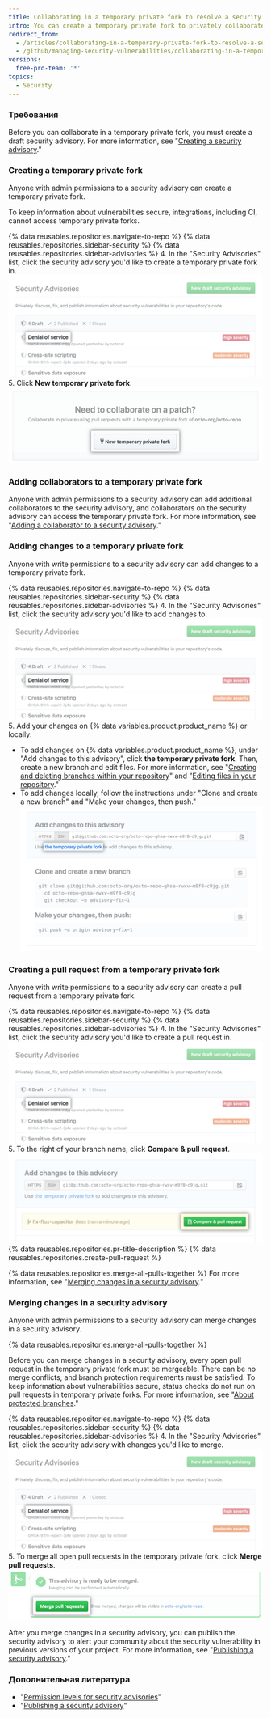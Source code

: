 ```yaml
---
title: Collaborating in a temporary private fork to resolve a security vulnerability
intro: You can create a temporary private fork to privately collaborate on fixing a security vulnerability in your repository.
redirect_from:
  - /articles/collaborating-in-a-temporary-private-fork-to-resolve-a-security-vulnerability
  - /github/managing-security-vulnerabilities/collaborating-in-a-temporary-private-fork-to-resolve-a-security-vulnerability
versions:
  free-pro-team: '*'
topics:
  - Security
---
```


### Требования

Before you can collaborate in a temporary private fork, you must create a draft security advisory. For more information, see "[Creating a security advisory](/github/managing-security-vulnerabilities/creating-a-security-advisory)."

### Creating a temporary private fork

Anyone with admin permissions to a security advisory can create a temporary private fork.

To keep information about vulnerabilities secure, integrations, including CI, cannot access temporary private forks.

{% data reusables.repositories.navigate-to-repo %}
{% data reusables.repositories.sidebar-security %}
{% data reusables.repositories.sidebar-advisories %}
4. In the "Security Advisories" list, click the security advisory you'd like to create a temporary private fork in. ![Security advisory in list](/assets/images/help/security/security-advisory-in-list.png)
5. Click **New temporary private fork**. ![New temporary private fork button](/assets/images/help/security/new-temporary-private-fork-button.png)

### Adding collaborators to a temporary private fork

Anyone with admin permissions to a security advisory can add additional collaborators to the security advisory, and collaborators on the security advisory can access the temporary private fork. For more information, see "[Adding a collaborator to a security advisory](/github/managing-security-vulnerabilities/adding-a-collaborator-to-a-security-advisory)."

### Adding changes to a temporary private fork

Anyone with write permissions to a security advisory can add changes to a temporary private fork.

{% data reusables.repositories.navigate-to-repo %}
{% data reusables.repositories.sidebar-security %}
{% data reusables.repositories.sidebar-advisories %}
4. In the "Security Advisories" list, click the security advisory you'd like to add changes to. ![Security advisory in list](/assets/images/help/security/security-advisory-in-list.png)
5. Add your changes on {% data variables.product.product_name %} or locally:
   - To add changes on {% data variables.product.product_name %}, under "Add changes to this advisory", click **the temporary private fork**. Then, create a new branch and edit files. For more information, see "[Creating and deleting branches within your repository](/articles/creating-and-deleting-branches-within-your-repository)" and "[Editing files in your repository](/articles/editing-files-in-your-repository)."
   - To add changes locally, follow the instructions under "Clone and create a new branch" and "Make your changes, then push." ![Add changes to this advisory box](/assets/images/help/security/add-changes-to-this-advisory-box.png)

### Creating a pull request from a temporary private fork

Anyone with write permissions to a security advisory can create a pull request from a temporary private fork.

{% data reusables.repositories.navigate-to-repo %}
{% data reusables.repositories.sidebar-security %}
{% data reusables.repositories.sidebar-advisories %}
4. In the "Security Advisories" list, click the security advisory you'd like to create a pull request in. ![Security advisory in list](/assets/images/help/security/security-advisory-in-list.png)
5. To the right of your branch name, click **Compare & pull request**. ![Compare & pull request button](/assets/images/help/security/security-advisory-compare-and-pr.png)
{% data reusables.repositories.pr-title-description %}
{% data reusables.repositories.create-pull-request %}

{% data reusables.repositories.merge-all-pulls-together %} For more information, see "[Merging changes in a security advisory](#merging-changes-in-a-security-advisory)."

### Merging changes in a security advisory

Anyone with admin permissions to a security advisory can merge changes in a security advisory.

{% data reusables.repositories.merge-all-pulls-together %}

Before you can merge changes in a security advisory, every open pull request in the temporary private fork must be mergeable. There can be no merge conflicts, and branch protection requirements must be satisfied. To keep information about vulnerabilities secure, status checks do not run on pull requests in temporary private forks. For more information, see "[About protected branches](/articles/about-protected-branches)."

{% data reusables.repositories.navigate-to-repo %}
{% data reusables.repositories.sidebar-security %}
{% data reusables.repositories.sidebar-advisories %}
4. In the "Security Advisories" list, click the security advisory with changes you'd like to merge. ![Security advisory in list](/assets/images/help/security/security-advisory-in-list.png)
5. To merge all open pull requests in the temporary private fork, click **Merge pull requests**. ![Merge pull requests button](/assets/images/help/security/merge-pull-requests-button.png)

After you merge changes in a security advisory, you can publish the security advisory to alert your community about the security vulnerability in previous versions of your project. For more information, see "[Publishing a security advisory](/github/managing-security-vulnerabilities/publishing-a-security-advisory)."

### Дополнительная литература

- "[Permission levels for security advisories](/github/managing-security-vulnerabilities/permission-levels-for-security-advisories)"
- "[Publishing a security advisory](/github/managing-security-vulnerabilities/publishing-a-security-advisory)"
